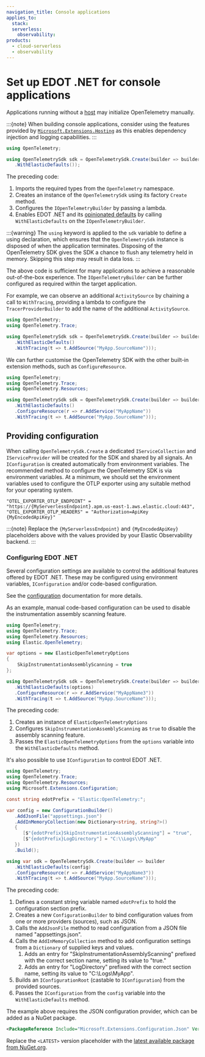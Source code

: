 ```yaml
---
navigation_title: Console applications
applies_to:
  stack:
  serverless:
    observability:
products:
  - cloud-serverless
  - observability
---
```


# Set up EDOT .NET for console applications

Applications running without a [host](https://learn.microsoft.com/dotnet/core/extensions/generic-host) may initialize
OpenTelemetry manually.

:::{note}
When building console applications, consider using the features provided by
[`Microsoft.Extensions.Hosting`](https://www.nuget.org/packages/microsoft.extensions.hosting) as this enables
dependency injection and logging capabilities.
:::

```csharp
using OpenTelemetry;

using OpenTelemetrySdk sdk = OpenTelemetrySdk.Create(builder => builder
   .WithElasticDefaults());
```

The preceding code:

1. Imports the required types from the `OpenTelemetry` namespace.
1. Creates an instance of the `OpenTelemetrySdk` using its factory `Create` method.
1. Configures the `IOpenTelemetryBuilder` by passing a lambda.
1. Enables EDOT .NET and its [opinionated defaults](./../setup/edot-defaults) by calling `WithElasticDefaults` on the `IOpenTelemetryBuilder`.

:::{warning}
The `using` keyword is applied to the `sdk` variable to define a using declaration, which ensures that the
`OpenTelemetrySdk` instance is disposed of when the application terminates. Disposing of the OpenTelemetry SDK gives the
SDK a chance to flush any telemetry held in memory. Skipping this step may result in data loss.
:::

The above code is sufficient for many applications to achieve a reasonable out-of-the-box experience. The
`IOpenTelemetryBuilder` can be further configured as required within the target application. 

For example, we can observe an additional `ActivitySource` by chaining a call to `WithTracing`,
providing a lambda to configure the `TracerProviderBuilder` to add the name of the additional
`ActivitySource`.

```csharp
using OpenTelemetry;
using OpenTelemetry.Trace;

using OpenTelemetrySdk sdk = OpenTelemetrySdk.Create(builder => builder
   .WithElasticDefaults()
   .WithTracing(t => t.AddSource("MyApp.SourceName")));
```

We can further customise the OpenTelemetry SDK with the other built-in extension methods,
such as `ConfigureResource`.

```csharp
using OpenTelemetry;
using OpenTelemetry.Trace;
using OpenTelemetry.Resources;

using OpenTelemetrySdk sdk = OpenTelemetrySdk.Create(builder => builder
   .WithElasticDefaults()
   .ConfigureResource(r => r.AddService("MyAppName"))
   .WithTracing(t => t.AddSource("MyApp.SourceName")));
```

## Providing configuration

When calling `OpenTelemetrySdk.Create` a dedicated `IServiceCollection` and `IServiceProvider` will be created for the 
SDK and shared by all signals. An `IConfiguration` is created automatically from environment variables. The
recommended method to configure the OpenTelemetry SDK is via environment variables. At a minimum, we should set
the environment variables used to configure the OTLP exporter using any suitable method for your operating system.

```
"OTEL_EXPORTER_OTLP_ENDPOINT" = "https://{MyServerlessEndpoint}.apm.us-east-1.aws.elastic.cloud:443",
"OTEL_EXPORTER_OTLP_HEADERS" = "Authorization=ApiKey {MyEncodedApiKey}"
```

:::{note}
Replace the `{MyServerlessEndpoint}` and `{MyEncodedApiKey}` placeholders above with the values provided
by your Elastic Observability backend.
:::

### Configuring EDOT .NET

Several configuration settings are available to control the additional features offered by EDOT .NET.
These may be configured using environment variables, `IConfiguration` and/or code-based configuration.

See the [configuration](./../configuration) documentation for more details.

As an example, manual code-based configuration can be used to disable the instrumentation assembly scanning
feature.

```csharp
using OpenTelemetry;
using OpenTelemetry.Trace;
using OpenTelemetry.Resources;
using Elastic.OpenTelemetry;

var options = new ElasticOpenTelemetryOptions
{
	SkipInstrumentationAssemblyScanning = true
};

using OpenTelemetrySdk sdk = OpenTelemetrySdk.Create(builder => builder
   .WithElasticDefaults(options)
   .ConfigureResource(r => r.AddService("MyAppName3"))
   .WithTracing(t => t.AddSource("MyApp.SourceName")));
```

The preceding code:

1. Creates an instance of `ElasticOpenTelemetryOptions`
1. Configures `SkipInstrumentationAssemblyScanning` as `true` to disable the assembly scanning feature.
1. Passes the `ElasticOpenTelemetryOptions` from the `options` variable into the `WithElasticDefaults` method.

It's also possible to use `IConfiguration` to control EDOT .NET.

```csharp
using OpenTelemetry;
using OpenTelemetry.Trace;
using OpenTelemetry.Resources;
using Microsoft.Extensions.Configuration;

const string edotPrefix = "Elastic:OpenTelemetry:";

var config = new ConfigurationBuilder()
   .AddJsonFile("appsettings.json")
   .AddInMemoryCollection(new Dictionary<string, string?>()
   {
      [$"{edotPrefix}SkipInstrumentationAssemblyScanning"] = "true",
      [$"{edotPrefix}LogDirectory"] = "C:\\Logs\\MyApp"
   })
   .Build();

using var sdk = OpenTelemetrySdk.Create(builder => builder
   .WithElasticDefaults(config)
   .ConfigureResource(r => r.AddService("MyAppName3"))
   .WithTracing(t => t.AddSource("MyApp.SourceName")));
```

The preceding code:

1. Defines a constant string variable named `edotPrefix` to hold the configuration section prefix.
1. Creates a new `ConfigurationBuilder` to bind configuration values from one or more providers (sources), such as JSON.
1. Calls the `AddJsonFile` method to read configuration from a JSON file named "appsettings.json".
1. Calls the `AddInMemoryCollection` method to add configuration settings from a `Dictionary` of supplied keys and values.
   1. Adds an entry for "SkipInstrumentationAssemblyScanning" prefixed with the correct section name, setting its value to "true."
   1. Adds an entry for "LogDirectory" prefixed with the correct section name, setting its value to "C:\Logs\MyApp".
1. Builds an `IConfigurationRoot` (castable to `IConfiguration`) from the provided sources.
1. Passes the `IConfiguration` from the `config` variable into the `WithElasticDefaults` method.

The example above requires the JSON configuration provider, which can be added as a NuGet package.

```xml
<PackageReference Include="Microsoft.Extensions.Configuration.Json" Version="<LATEST>" />
```

Replace the `<LATEST>` version placeholder with the [latest available package from NuGet.org](https://www.nuget.org/packages/Microsoft.Extensions.Configuration.Json).